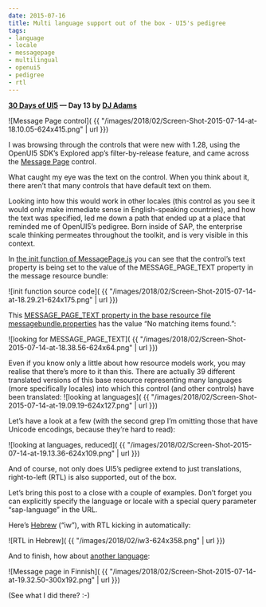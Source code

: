 ```yaml
---
date: 2015-07-16
title: Multi language support out of the box - UI5's pedigree
tags:
- language
- locale
- messagepage
- multilingual
- openui5
- pedigree
- rtl
---
```


**[30 Days of UI5](/blog/posts/2015/07/04/30-days-of-ui5/) &mdash; Day 13 by [DJ Adams](//qmacro.org/about/)**

![Message Page control]( {{ "/images/2018/02/Screen-Shot-2015-07-14-at-18.10.05-624x415.png" | url }})

I was browsing through the controls that were new with 1.28, using the OpenUI5 SDK’s Explored app’s filter-by-release feature, and came across the [Message Page](https://openui5.hana.ondemand.com/explored.html#/entity/sap.m.MessagePage/samples) control.

What caught my eye was the text on the control. When you think about it, there aren’t that many controls that have default text on them.

Looking into how this would work in other locales (this control as you see it would only make immediate sense in English-speaking countries), and how the text was specified, led me down a path that ended up at a place that reminded me of OpenUI5’s pedigree. Born inside of SAP, the enterprise scale thinking permeates throughout the toolkit, and is very visible in this context.

In [the init function of MessagePage.js](https://github.com/SAP/openui5/blob/831caa234d1f4813e201ddf91722835e7760ec95/src/sap.m/src/sap/m/MessagePage.js#L105-L116) you can see that the control’s text property is being set to the value of the MESSAGE_PAGE_TEXT property in the message resource bundle:

![init function source code]( {{ "/images/2018/02/Screen-Shot-2015-07-14-at-18.29.21-624x175.png" | url }})

This [MESSAGE_PAGE_TEXT property in the base resource file messagebundle.properties](https://github.com/SAP/openui5/blob/2b3e49d661b285449f08d26d6a35440c59f7c8f4/src/sap.m/src/sap/m/messagebundle.properties#L552) has the value “No matching items found.”:

![looking for MESSAGE_PAGE_TEXT]( {{ "/images/2018/02/Screen-Shot-2015-07-14-at-18.38.56-624x64.png" | url }})

Even if you know only a little about how resource models work, you may realise that there’s more to it than this. There are actually 39 different translated versions of this base resource representing many languages (more specifically locales) into which this control (and other controls) have been translated:
![looking at languages]( {{ "/images/2018/02/Screen-Shot-2015-07-14-at-19.09.19-624x127.png" | url }})

Let’s have a look at a few (with the second grep I’m omitting those that have Unicode encodings, because they’re hard to read):

![looking at languages, reduced]( {{ "/images/2018/02/Screen-Shot-2015-07-14-at-19.13.36-624x109.png" | url }})

And of course, not only does UI5’s pedigree extend to just translations, right-to-left (RTL) is also supported, out of the box.

Let’s bring this post to a close with a couple of examples. Don’t forget you can explicitly specify the language or locale with a special query parameter “sap-language” in the URL.

Here’s [Hebrew](https://openui5.hana.ondemand.com/explored.html?sap-language=iw#/sample/sap.m.sample.MessagePage/preview) (“iw”), with RTL kicking in automatically:

![RTL in Hebrew]( {{ "/images/2018/02/iw3-624x358.png" | url }})

And to finish, how about [another language](https://openui5.hana.ondemand.com/explored.html?sap-language=fi#/sample/sap.m.sample.MessagePage/preview):

![Message page in Finnish]( {{ "/images/2018/02/Screen-Shot-2015-07-14-at-19.32.50-300x192.png" | url }})

(See what I did there? :-)

 
